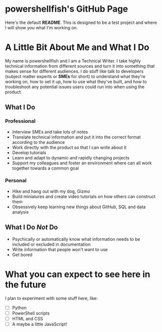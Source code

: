 # powershellfish's GitHub Page

Here's the default **README**. This is designed to be a test project and where I will show you what I'm working on.

# A Little Bit About Me and What I Do

My name is powershellfish and I am a Technical Writer. I take highly technical information from different sources and turn it into something that makes sense for different audiences. I do stuff like talk to developers (subject matter experts or **SMEs** for short) to understand what they're working on, how to set it up, how to use what they've built, and how to troubleshoot any potential issues users could run into when using the product. 

## What I Do

### Professional
* Interview SMEs and take lots of notes 
* Translate technical information and put it into the correct format according to the audience
* Work directly with the product so that I can write about it
* Develop tutorials
* Learn and adapt to dynamic and rapidly changing projects
* Support my colleagues and foster an environment where can all work together towards a common goal

### Personal
* Hike and hang out with my dog, Gizmo
* Build miniatures and create video tutorials on how others can construct them
* Obsessively keep learning new things about GitHub, SQL and data analysis

## What I Do *Not* Do

* Psychically or automatically know what information needs to be included or excluded in documentation
* Write information that people won't want to use
* Get bored

# What you can expect to see here in the future

I plan to experiment with some stuff here, like:
- [ ] Python
- [ ] PowerShell scripts
- [ ] HTML and CSS
- [ ] A maybe a little JavaScript!
